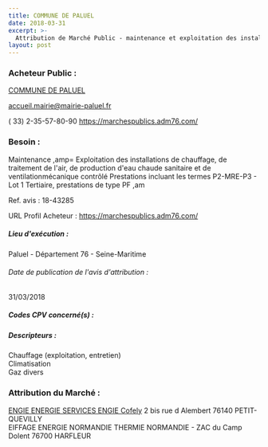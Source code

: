 ```yaml
---
title: COMMUNE DE PALUEL
date: 2018-03-31
excerpt: >-
  Attribution de Marché Public - maintenance et exploitation des installations de chauffage, de traitement de l'air, de production d'eau chaude sanitaire et de ventilation mécanique contrôlée
layout: post
---
```


### Acheteur Public : 
<a href="/acheteur-136/siren-217604933"> COMMUNE DE PALUEL</a><br/>



accueil.mairie@mairie-paluel.fr

( 33) 2-35-57-80-90
https://marchespublics.adm76.com/
### Besoin :

Maintenance ,amp= Exploitation des installations de chauffage, de traitement de l'air, de production d'eau chaude sanitaire et de ventilationmécanique contrôlé Prestations incluant les termes P2-MRE-P3 - Lot 1 Tertiaire, prestations de type PF ,am

Ref. avis : 18-43285

URL Profil Acheteur : https://marchespublics.adm76.com/

##### Lieu d'exécution :

Paluel - Département 76 - Seine-Maritime

###### Date de publication de l'avis d'attribution : 
31/03/2018

##### Codes CPV concerné(s) :

##### Descripteurs :
Chauffage (exploitation, entretien) <br/>
Climatisation <br/>
Gaz divers <br/>

### Attribution du Marché :
<a href="/entreprise-572/siren-552046955"> ENGIE ENERGIE SERVICES ENGIE Cofely</a>    2 bis rue d Alembert 76140 PETIT-QUEVILLY <br/>
EIFFAGE ENERGIE NORMANDIE THERMIE NORMANDIE - ZAC du Camp Dolent 76700 HARFLEUR <br/>
